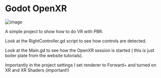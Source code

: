 # Godot OpenXR

![image](https://github.com/richardanaya/godot_openxr_simple_button/assets/294042/1f462ebe-d10d-4c92-8554-11e6bd5fb052)

A simple project to show how to do VR with PBR.

Look at the RightController.gd script to see how controls are detected.

Look at the Main.gd to see how the OpenXR session is started ( this is just boiler plate from the website tutorials).

Importantly in the project settings I set renderer to Forward+ and turned on XR and XR Shaders (important!)
